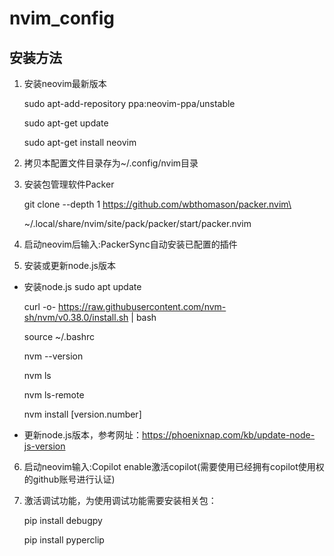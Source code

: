 # nvim_config

## 安装方法

1. 安装neovim最新版本

   sudo apt-add-repository ppa:neovim-ppa/unstable

   sudo apt-get update

   sudo apt-get install neovim

2. 拷贝本配置文件目录存为~/.config/nvim目录

3. 安装包管理软件Packer

   git clone --depth 1 https://github.com/wbthomason/packer.nvim\

   ~/.local/share/nvim/site/pack/packer/start/packer.nvim

4. 启动neovim后输入:PackerSync自动安装已配置的插件

5. 安装或更新node.js版本

  - 安装node.js
    sudo apt update

    curl -o- https://raw.githubusercontent.com/nvm-sh/nvm/v0.38.0/install.sh | bash

    source ~/.bashrc

    nvm --version

    nvm ls

    nvm ls-remote

    nvm install [version.number]

  - 更新node.js版本，参考网址：https://phoenixnap.com/kb/update-node-js-version

6. 启动neovim输入:Copilot enable激活copilot(需要使用已经拥有copilot使用权的github账号进行认证)

7. 激活调试功能，为使用调试功能需要安装相关包：

   pip install debugpy

   pip install pyperclip
